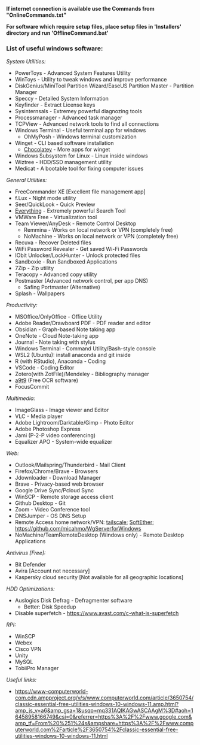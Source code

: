 **If internet connection is available use the Commands from "OnlineCommands.txt"**

**For software which require setup files, place setup files in 'Installers' directory and run 'OfflineCommand.bat'**

### List of useful windows software:

  *System Utilities:*
  + PowerToys - Advanced System Features Utility
  + WinToys - Utility to tweak windows and improve performance
  + DiskGenius/MiniTool Partition Wizard/EaseUS Partition Master - Partition Manager
  + Speccy - Detailed System Information
  + Keyfinder -  Extract License keys
  + Sysinternsals - Extremey powerful diagnozing tools
  + Processmanager - Advanced task manager
  + TCPView - Advanced network tools to find all connections
  + Windows Terminal - Useful terminal app for windows
    + OhMyPosh - Windows terminal customization
  + Winget - CLI based software installation
    + [Chocolatey](https://chocolatey.org/install) - More apps for winget
  + Windows Subsystem for Linux - Linux inside windows
  + Wiztree - HDD/SSD management utility
  + Medicat - A bootable tool for fixing computer issues
    
  *General Utilities:*
  + FreeCommander XE [Excellent file management app]
  + f.Lux - Night mode utility
  + Seer/QuickLook - Quick Preview
  + [Everything](https://github.com/stnkl/EverythingToolbar) - Extremely powerful Search Tool
  + VMWare Free - Virtualization tool
  + Team Viewer/AnyDesk - Remote Control Desktop
    + Remmina - Works on local network or VPN (completely free)
    + NoMachine - Works on local network or VPN (completely free)
  + Recuva - Recover Deleted files
  + WiFi Password Revealer - Get saved Wi-Fi Passwords
  + IObit Unlocker/LockHunter - Unlock protected files
  + Sandboxie - Run Sandboxed Applications
  + 7Zip - Zip utility
  + Teracopy - Advanced copy utility
  + Postmaster (Advanced network control, per app DNS)
    + Safing Portmaster (Alternative)
  + Splash - Wallpapers

  *Productivity:*
  + MSOffice/OnlyOffice - Office Utility
  + Adobe Reader/Drawboard PDF - PDF reader and editor
  + Obsidian - Graph-based Note taking app
  + OneNote - Cloud Note-taking app
  + Journal - Note taking with stylus
  + Windows Terminal - Command Utility/Bash-style console
  + WSL2 (Ubuntu): install anaconda and git inside
  + R (with RStudio), Anaconda - Coding
  + VSCode - Coding Editor
  + Zotero(with ZotFile)/Mendeley - Bibliography manager
  + [a9t9](https://apps.microsoft.com/store/detail/a9t9-free-ocr-software/9NBLGGGZ5NSN?hl=en-us&gl=us) (Free OCR software)
  + FocusCommit

  *Multimedia:*
  + ImageGlass - Image viewer and Editor
  + VLC - Media player
  + Adobe Lightroom/Darktable/Gimp - Photo Editor
  + Adobe Photoshop Express
  + Jami (P-2-P video conferencing)
  + Equalizer APO - System-wide equalizer

  *Web:*
  + Outlook/Mailspring/Thunderbird - Mail Client
  + Firefox/Chrome/Brave - Browsers
  + Jdownloader - Download Manager
  + Brave - Privacy-based web browser
  + Google Drive Sync/Pcloud Sync
  + WinSCP - Remote storage access client
  + Github Desktop - Git
  + Zoom - Video Conference tool
  + DNSJumper - OS DNS Setup
  + Remote Access home network/VPN: [tailscale](https://tailscale.com/); [SoftEther](https://www.softether.org/); https://github.com/micahmo/WgServerforWindows
  + NoMachine/TeamRemoteDesktop (Windows only) - Remote Desktop Applications

  *Antivirus [Free]:*
  + Bit Defender
  + Avira [Account not necessary]
  + Kaspersky cloud security [Not available for all geographic locations]

  *HDD Optimizations:*
  + Auslogics Disk Defrag - Defragmenter software
    + Better: Disk Speedup
  + Disable superfetch - https://www.avast.com/c-what-is-superfetch

  *RPI:*
  + WinSCP
  + Webex
  + Cisco VPN
  + Unity
  + MySQL
  + TobiiPro Manager
    
  *Useful links:*
  + https://www-computerworld-com.cdn.ampproject.org/v/s/www.computerworld.com/article/3650754/classic-essential-free-utilities-windows-10-windows-11.amp.html?amp_js_v=a6&amp_gsa=1&usqp=mq331AQIKAGwASCAAgM%3D#aoh=16458958166749&csi=0&referrer=https%3A%2F%2Fwww.google.com&amp_tf=From%20%251%24s&ampshare=https%3A%2F%2Fwww.computerworld.com%2Farticle%2F3650754%2Fclassic-essential-free-utilities-windows-10-windows-11.html
